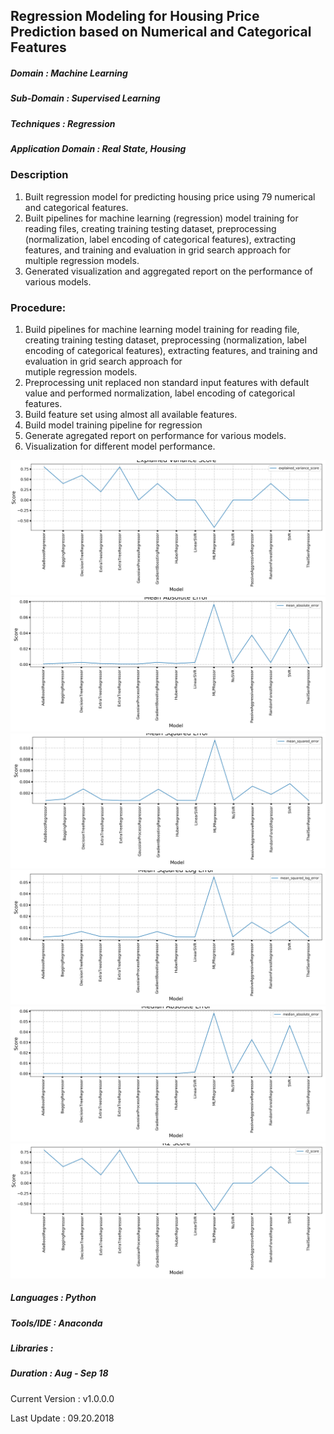 ## Regression Modeling for Housing Price Prediction based on Numerical and Categorical Features

##### Domain             : Machine Learning
##### Sub-Domain         : Supervised Learning
##### Techniques         : Regression
##### Application Domain :  Real State, Housing 


### Description
1. Built regression model for predicting housing price using 79 numerical and categorical features.
2. Built pipelines for machine learning (regression) model training for reading files, creating training testing dataset, preprocessing (normalization, label encoding of categorical features), extracting features, and training and evaluation in grid search approach for multiple regression models.
3. Generated visualization and aggregated report on the performance of various models.

### Procedure:

1. Build pipelines for machine learning model training for reading file, creating training testing dataset, preprocessing 
   (normalization, label encoding of categorical features), extracting features, and training and evaluation in grid search approach for   
   mutiple regression models.
2. Preprocessing unit replaced non standard input features with default value and performed normalization, label encoding of categorical  
   features.
3. Build feature set using almost all available features.
4. Build model training pipeline for regression
5. Generate agregated report on performance for various models.
6. Visualization for different model performance.


<img src=https://github.com/anjanatiha/House-Prices-Advanced-Regression-Techniques/blob/master/output/visualization/explained_variance_score.png>

<img src=https://github.com/anjanatiha/House-Prices-Advanced-Regression-Techniques/blob/master/output/visualization/mean_absolute_error.png>

<img src=https://github.com/anjanatiha/House-Prices-Advanced-Regression-Techniques/blob/master/output/visualization/mean_squared_error.png>

<img src=https://github.com/anjanatiha/House-Prices-Advanced-Regression-Techniques/blob/master/output/visualization/mean_squared_log_error.png>

<img src=https://github.com/anjanatiha/House-Prices-Advanced-Regression-Techniques/blob/master/output/visualization/median_absolute_error.png>

<img src=https://github.com/anjanatiha/House-Prices-Advanced-Regression-Techniques/blob/master/output/visualization/r2_score.png>


##### Languages   : Python
##### Tools/IDE   : Anaconda
##### Libraries   : 

##### Duration    : Aug - Sep 18

Current Version  : v1.0.0.0

Last Update      : 09.20.2018
